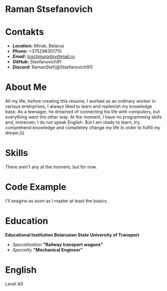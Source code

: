 # Raman Stsefanovich
# Contakts
* ***Location:*** Minsk, Belarus
* ***Phone:*** +375298301710
* ***Email:*** toschmurodov@mail.ru
* ***GitHub:*** Stsefanovich91
* ***Discord:*** RamanStef(@Stsefanovich91)
# About Me
All my life, before creating this resume, I worked as an ordinary worker in various enterprises, I always liked to learn and replenish my knowledge base.
As a teenager, he dreamed of connecting his life with computers, but everything went the other way. 
At the moment, I have no programming skills and, moreover, I do not speak English. 
But I am ready to learn, try, comprehend knowledge and completely change my life in order to fulfill my dream.)))
# Skills
There aren't any at the moment, but for now.
# Code Example
I'll imagine as soon as I master at least the basics.
# Education
**Educational Institution Belarusian State University of Transport**
  - *Specialization* **"Railway transport wagons"**
  - *Specialty* **"Mechanical Engineer"**
# English
Level A0
